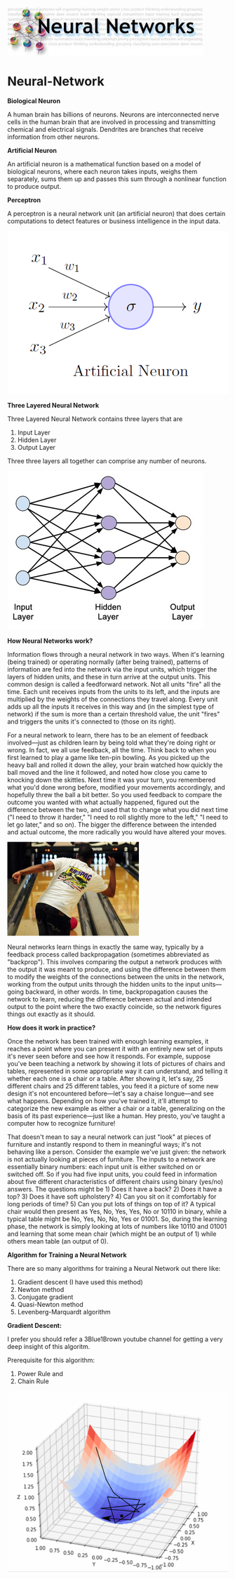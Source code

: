 ![Heading](Images/heading.jpg)
# Neural-Network

**Biological Neuron**

A human brain has billions of neurons. Neurons are interconnected nerve cells in the human brain that are involved in processing and transmitting chemical and electrical signals. Dendrites are branches that receive information from other neurons.

**Artificial Neuron**

An artificial neuron is a mathematical function based on a model of biological neurons, where each neuron takes inputs, weighs them separately, sums them up and passes this sum through a nonlinear function to produce output.

**Perceptron**

A perceptron is a neural network unit (an artificial neuron) that does certain computations to detect features or business intelligence in the input data.

![Perceptron Image](Images/perceptron.png)

**Three Layered Neural Network**

Three Layered Neural Network contains three layers that are

1) Input Layer
2) Hidden Layer
3) Output Layer

Three three layers all together can comprise any number of neurons.

![Three Layered Neural Network](Images/3_Layer_Network.jpg)

**How Neural Networks work?**

Information flows through a neural network in two ways. When it's learning (being trained) or operating normally (after being trained), patterns of information are fed into the network via the input units, which trigger the layers of hidden units, and these in turn arrive at the output units. This common design is called a feedforward network. Not all units "fire" all the time. Each unit receives inputs from the units to its left, and the inputs are multiplied by the weights of the connections they travel along. Every unit adds up all the inputs it receives in this way and (in the simplest type of network) if the sum is more than a certain threshold value, the unit "fires" and triggers the units it's connected to (those on its right).

For a neural network to learn, there has to be an element of feedback involved—just as children learn by being told what they're doing right or wrong. In fact, we all use feedback, all the time. Think back to when you first learned to play a game like ten-pin bowling. As you picked up the heavy ball and rolled it down the alley, your brain watched how quickly the ball moved and the line it followed, and noted how close you came to knocking down the skittles. Next time it was your turn, you remembered what you'd done wrong before, modified your movements accordingly, and hopefully threw the ball a bit better. So you used feedback to compare the outcome you wanted with what actually happened, figured out the difference between the two, and used that to change what you did next time ("I need to throw it harder," "I need to roll slightly more to the left," "I need to let go later," and so on). The bigger the difference between the intended and actual outcome, the more radically you would have altered your moves.

![Bowling Man](Images/bowling-alley.jpg)

Neural networks learn things in exactly the same way, typically by a feedback process called backpropagation (sometimes abbreviated as "backprop"). This involves comparing the output a network produces with the output it was meant to produce, and using the difference between them to modify the weights of the connections between the units in the network, working from the output units through the hidden units to the input units—going backward, in other words. In time, backpropagation causes the network to learn, reducing the difference between actual and intended output to the point where the two exactly coincide, so the network figures things out exactly as it should.

**How does it work in practice?**

Once the network has been trained with enough learning examples, it reaches a point where you can present it with an entirely new set of inputs it's never seen before and see how it responds. For example, suppose you've been teaching a network by showing it lots of pictures of chairs and tables, represented in some appropriate way it can understand, and telling it whether each one is a chair or a table. After showing it, let's say, 25 different chairs and 25 different tables, you feed it a picture of some new design it's not encountered before—let's say a chaise longue—and see what happens. Depending on how you've trained it, it'll attempt to categorize the new example as either a chair or a table, generalizing on the basis of its past experience—just like a human. Hey presto, you've taught a computer how to recognize furniture!

That doesn't mean to say a neural network can just "look" at pieces of furniture and instantly respond to them in meaningful ways; it's not behaving like a person. Consider the example we've just given: the network is not actually looking at pieces of furniture. The inputs to a network are essentially binary numbers: each input unit is either switched on or switched off. So if you had five input units, you could feed in information about five different characteristics of different chairs using binary (yes/no) answers. The questions might be 1) Does it have a back? 2) Does it have a top? 3) Does it have soft upholstery? 4) Can you sit on it comfortably for long periods of time? 5) Can you put lots of things on top of it? A typical chair would then present as Yes, No, Yes, Yes, No or 10110 in binary, while a typical table might be No, Yes, No, No, Yes or 01001. So, during the learning phase, the network is simply looking at lots of numbers like 10110 and 01001 and learning that some mean chair (which might be an output of 1) while others mean table (an output of 0).

**Algorithm for Training a Neural Network**

There are so many algorithms for training a Neural Network out there like:
1. Gradient descent (I have used this method)
2. Newton method
3. Conjugate gradient
4. Quasi-Newton method
5. Levenberg-Marquardt algorithm

**Gradient Descent:**

I prefer you should refer a 3Blue1Brown youtube channel for getting a very deep insight of this algoritm. 

Prerequisite for this algorithm:

1) Power Rule and
2) Chain Rule

![Gradient Descent](Images/gradient.png)
